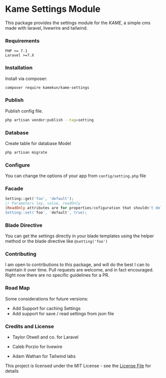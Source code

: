 # Kame Settings Module

This package provides the settings module for the _KAME_, a simple cms made with laravel, livewrire and tailwind.

### Requirements

    PHP >= 7.1
    Laravel >=7.X

### Installation

Install via composer:

```bash
composer require kamekun/kame-settings
```

### Publish

Publish config file.

```bash
php artisan vendor:publish --tag=setting
```

### Database

Create table for database Model

```bash
php artisan migrate
```

### Configure

You can change the options of your app from `config/setting.php` file

### Facade

```php
Setting::get('foo', 'default');
// Parameters ley, value, readOnly
(ReadOnly attributes are for properties/cofiguration that shouldn't delete from the backend panel)
Setting::set('foo', 'default', true);
```

### Blade Directive

You can get the settings directly in your blade templates using the helper method or the blade directive like `@setting('foo')`

### Contributing

I am open to contributions to this package, and will do the best I can to maintain it over time.
Pull requests are welcome, and in fact encouraged. Right now there are no specific guidelines for a PR.

### Road Map

Some considerations for future versions:

- Add Support for caching Settings
- Add support for save / read settings from json file

### Credits and License

- Taylor Otwell and co. for Laravel

- Caleb Porzio for livewire

- Adam Wathan for Tailwind labs

This project is licensed under the MIT License - see the [License File](LICENSE) for details
